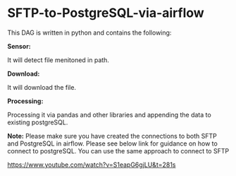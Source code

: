 # SFTP-to-PostgreSQL-via-airflow

This DAG is written in python and contains the following:

**Sensor:**

It will detect file menitoned in path.

**Download:**

It will download the file.

**Processing:**

Processing it via pandas and other libraries and appending the data to existing postgreSQL.


**Note:** Please make sure you have created the connections to both SFTP and PostgreSQL in airflow. Please see below link for guidance on how to connect to postgreSQL. You can use the same approach to connect to SFTP

https://www.youtube.com/watch?v=S1eapG6gjLU&t=281s
